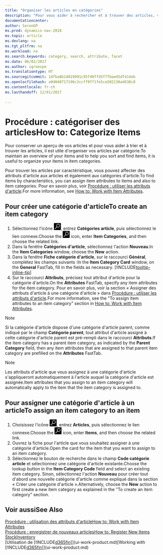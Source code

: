 ```yaml
---
title: "Organiser les articles en catégories"
description: "Pour vous aider à rechercher et à trouver des articles, vous pouvez affecter des attributs d'article et organiser les articles en catégories."
documentationcenter: 
author: SorenGP
ms.prod: dynamics-nav-2018
ms.topic: article
ms.devlang: na
ms.tgt_pltfrm: na
ms.workload: na
ms.search.keywords: category, search, attribute, facet
ms.date: 06/02/2017
ms.author: sgroespe
ms.translationtype: HT
ms.sourcegitcommit: 1dfba8b14019991c95f40ffd5f7fbaed5df414eb
ms.openlocfilehash: a9d040717196c3ccff9ff1fe5ca502130ad638c8
ms.contentlocale: fr-ch
ms.lasthandoff: 12/01/2017

---
```

# <a name="how-to-categorize-items"></a><span data-ttu-id="ce0e0-103">Procédure : catégoriser des articles</span><span class="sxs-lookup"><span data-stu-id="ce0e0-103">How to: Categorize Items</span></span>
<span data-ttu-id="ce0e0-104">Pour conserver un aperçu de vos articles et pour vous aider à trier et à trouver les articles, il est utile d'organiser vos articles par catégorie.</span><span class="sxs-lookup"><span data-stu-id="ce0e0-104">To maintain an overview of your items and to help you sort and find items, it is useful to organize your items in item categories.</span></span>

<span data-ttu-id="ce0e0-105">Pour trouver les articles par caractéristique, vous pouvez affecter des attributs d'article aux articles et également aux catégories d'article.</span><span class="sxs-lookup"><span data-stu-id="ce0e0-105">To find items by characteristics, you can assign item attributes to items and also to item categories.</span></span> <span data-ttu-id="ce0e0-106">Pour en savoir plus, voir [Procédure : utiliser les attributs d'article](inventory-how-work-item-attributes.md).</span><span class="sxs-lookup"><span data-stu-id="ce0e0-106">For more information, see [How to: Work with Item Attributes](inventory-how-work-item-attributes.md).</span></span>

## <a name="to-create-an-item-category"></a><span data-ttu-id="ce0e0-107">Pour créer une catégorie d'article</span><span class="sxs-lookup"><span data-stu-id="ce0e0-107">To create an item category</span></span>
1. <span data-ttu-id="ce0e0-108">Sélectionnez l'icône ![Page ou état pour la recherche](media/ui-search/search_small.png "Page ou état pour la recherche"), entrez **Catégories article**, puis sélectionnez le lien connexe.</span><span class="sxs-lookup"><span data-stu-id="ce0e0-108">Choose the ![Search for Page or Report](media/ui-search/search_small.png "Search for Page or Report icon") icon, enter **Item Categories**, and then choose the related link.</span></span>
2. <span data-ttu-id="ce0e0-109">Dans la fenêtre **Catégories d'article**, sélectionnez l'action **Nouveau**.</span><span class="sxs-lookup"><span data-stu-id="ce0e0-109">In the **Item Categories** window, choose the **New** action.</span></span>
3. <span data-ttu-id="ce0e0-110">Dans la fenêtre **Fiche catégorie d'article**, sur le raccourci **Général**, complétez les champs suivants :</span><span class="sxs-lookup"><span data-stu-id="ce0e0-110">In the **Item Category Card** window, on the **General** FastTab, fill in the fields as necessary.</span></span> [!INCLUDE[tooltip-inline-tip](includes/tooltip-inline-tip_md.md)]
4. <span data-ttu-id="ce0e0-111">Sur le raccourci **Attributs**, précisez tout attribut d'article pour la catégorie d'article.</span><span class="sxs-lookup"><span data-stu-id="ce0e0-111">On the **Attributes** FastTab, specify any item attributes for the item category.</span></span> <span data-ttu-id="ce0e0-112">Pour en savoir plus, voir la section « Assigner des attributs d'article à une catégorie d'article » dans [Procédure : utiliser les attributs d'article](inventory-how-work-item-attributes.md).</span><span class="sxs-lookup"><span data-stu-id="ce0e0-112">For more information, see the "To assign item attributes to an item category" section in [How to: Work with Item Attributes](inventory-how-work-item-attributes.md).</span></span>

> [!NOTE]  
>   <span data-ttu-id="ce0e0-113">Si la catégorie d'article dispose d'une catégorie d'article parent, comme indiqué par le champ **Catégorie parent**, tout attribut d'article assigné à cette catégorie d'article parent est pré-rempli dans le raccourci **Attributs**.</span><span class="sxs-lookup"><span data-stu-id="ce0e0-113">If the item category has a parent item category, as indicated by the **Parent Category** field, then any item attributes that are assigned to that parent item category are prefilled on the **Attributes** FastTab.</span></span>

> [!NOTE]  
>   <span data-ttu-id="ce0e0-114">Les attributs d'article que vous assignez à une catégorie d'article s'appliqueront automatiquement à l'article auquel la catégorie d'article est assignée.</span><span class="sxs-lookup"><span data-stu-id="ce0e0-114">Item attributes that you assign to an item category will automatically apply to the item that the item category is assigned to.</span></span>

## <a name="to-assign-an-item-category-to-an-item"></a><span data-ttu-id="ce0e0-115">Pour assigner une catégorie d'article à un article</span><span class="sxs-lookup"><span data-stu-id="ce0e0-115">To assign an item category to an item</span></span>
1. <span data-ttu-id="ce0e0-116">Choisissez l'icône ![Page ou état pour la recherche](media/ui-search/search_small.png "Page ou état pour la recherche"), entrez **Articles**, puis sélectionnez le lien connexe.</span><span class="sxs-lookup"><span data-stu-id="ce0e0-116">Choose the ![Search for Page or Report](media/ui-search/search_small.png "Search for Page or Report icon") icon, enter **Items**, and then choose the related link.</span></span>
2. <span data-ttu-id="ce0e0-117">Ouvrez la fiche pour l'article que vous souhaitez assigner à une catégorie d'article.</span><span class="sxs-lookup"><span data-stu-id="ce0e0-117">Open the card for the item that you want to assign to an item category.</span></span>
3. <span data-ttu-id="ce0e0-118">Sélectionnez le bouton de recherche dans le champ **Code catégorie article** et sélectionnez une catégorie d'article existante.</span><span class="sxs-lookup"><span data-stu-id="ce0e0-118">Choose the lookup button in the **Item Category Code** field and select an existing item category.</span></span> <span data-ttu-id="ce0e0-119">Sinon, sélectionnez l'action **Nouveau** pour créer tout d'abord une nouvelle catégorie d'article comme expliqué dans la section « Créer une catégorie d'article ».</span><span class="sxs-lookup"><span data-stu-id="ce0e0-119">Alternatively, choose the **New** action to first create a new item category as explained in the "To create an item category" section.</span></span>

## <a name="see-also"></a><span data-ttu-id="ce0e0-120">Voir aussi</span><span class="sxs-lookup"><span data-stu-id="ce0e0-120">See Also</span></span>
[<span data-ttu-id="ce0e0-121">Procédure : utilisation des attributs d'article</span><span class="sxs-lookup"><span data-stu-id="ce0e0-121">How to: Work with Item Attributes</span></span>](inventory-how-work-item-attributes.md)  
[<span data-ttu-id="ce0e0-122">Procédure : enregistrer de nouveaux articles</span><span class="sxs-lookup"><span data-stu-id="ce0e0-122">How to: Register New Items</span></span>](inventory-how-register-new-items.md)  
[<span data-ttu-id="ce0e0-123">Stock</span><span class="sxs-lookup"><span data-stu-id="ce0e0-123">Inventory</span></span>](inventory-manage-inventory.md)  
<span data-ttu-id="ce0e0-124">[Utilisation de [!INCLUDE[d365fin](includes/d365fin_md.md)]](ui-work-product.md)</span><span class="sxs-lookup"><span data-stu-id="ce0e0-124">[Working with [!INCLUDE[d365fin](includes/d365fin_md.md)]](ui-work-product.md)</span></span>

